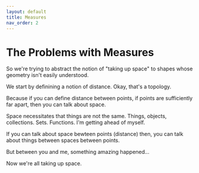 ```yaml
---
layout: default
title: Measures
nav_order: 2
---
```



# The Problems with Measures 

So we're trying to abstract the notion of "taking up space" to shapes whose geometry isn't easily understood. 

We start by definining a notion of distance. Okay, that's a topology. 

Because if you can define distance between points, if points are sufficiently far apart, then you can talk about space. 

Space necessitates that things are not the same. Things, objects, collections. Sets. Functions. I'm getting ahead of myself. 

If you can talk about space bewteen points (distance) then, you can talk about things between spaces between points. 

But between you and me, something amazing happened... 

Now we're all taking up space.
